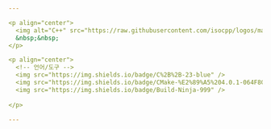 ```yaml
---

<p align="center">
  <img alt="C++" src="https://raw.githubusercontent.com/isocpp/logos/master/cpp_logo.svg" height="100">
  &nbsp;&nbsp;
</p>

<p align="center">
  <!-- 언어/도구 -->
  <img src="https://img.shields.io/badge/C%2B%2B-23-blue" />
  <img src="https://img.shields.io/badge/CMake-%E2%89%A5%204.0.1-064F8C" />
  <img src="https://img.shields.io/badge/Build-Ninja-999" />
  
</p>

---
```

